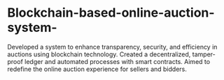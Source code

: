 # Blockchain-based-online-auction-system-
Developed a system to enhance transparency, security, and efficiency in auctions using blockchain technology. Created a decentralized, tamper-proof ledger and automated processes with smart contracts. Aimed to redefine the online auction experience for sellers and bidders.

